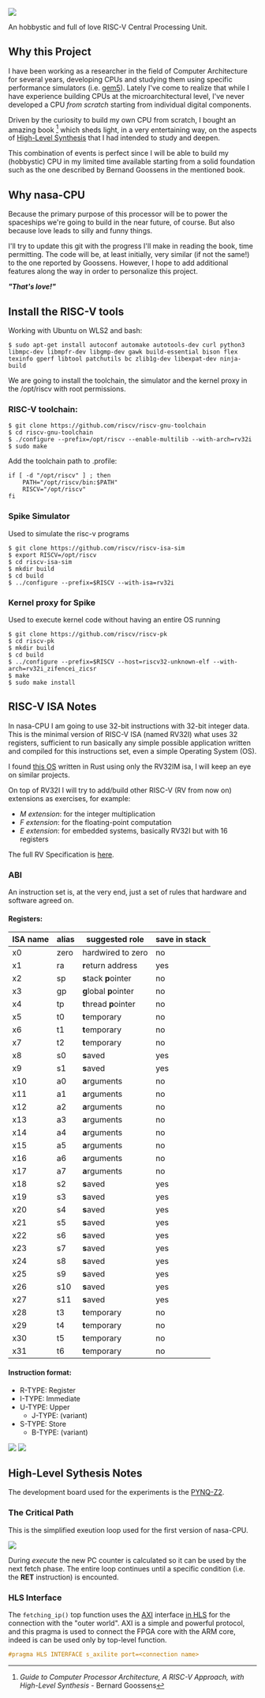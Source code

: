 <!-- # nasa-CPU -->

![](assets/logo1.png)

An hobbystic and full of love RISC-V Central Processing Unit.

## Why this Project

I have been working as a researcher in the field of Computer Architecture for several years, developing CPUs and studying them using specific performance simulators (i.e. [gem5](https://www.gem5.org/)). Lately I've come to realize that while I have experience building CPUs at the microarchitectural level, I've never developed a CPU *from scratch* starting from individual digital components.

Driven by the curiosity to build my own CPU from scratch, I bought an amazing book [^1] which sheds light, in a very entertaining way, on the aspects of [High-Level Synthesis](https://en.wikipedia.org/wiki/High-level_synthesis) that I had intended to study and deepen.

This combination of events is perfect since I will be able to build my (hobbystic) CPU in my limited time available starting from a solid foundation such as the one described by Bernand Goossens in the mentioned book.

[^1]: _Guide to Computer Processor Architecture,
A RISC-V Approach, with High-Level Synthesis_ - Bernard Goossens

## Why nasa-CPU

Because the primary purpose of this processor will be to power the spaceships we're going to build in the near future, of course. But also because love leads to silly and funny things.

I'll try to update this git with the progress I'll make in reading the book, time permitting. The code will be, at least initially, very similar (if not the same!) to the one reported by Goossens. However, I hope to add additional features along the way in order to personalize this project.

**_"That's love!"_** 

## Install the RISC-V tools

Working with Ubuntu on WLS2 and bash:

```console
$ sudo apt-get install autoconf automake autotools-dev curl python3 libmpc-dev libmpfr-dev libgmp-dev gawk build-essential bison flex texinfo gperf libtool patchutils bc zlib1g-dev libexpat-dev ninja-build
```

We are going to install the toolchain, the simulator and the kernel proxy in the /opt/riscv with root permissions. 

### RISC-V toolchain:

```console
$ git clone https://github.com/riscv/riscv-gnu-toolchain
$ cd riscv-gnu-toolchain
$ ./configure --prefix=/opt/riscv --enable-multilib --with-arch=rv32i
$ sudo make
```

Add the toolchain path to .profile:

```shellscript
if [ -d "/opt/riscv" ] ; then
    PATH="/opt/riscv/bin:$PATH"
    RISCV="/opt/riscv"
fi
```

### Spike Simulator

Used to simulate the risc-v programs

```console
$ git clone https://github.com/riscv/riscv-isa-sim
$ export RISCV=/opt/riscv
$ cd riscv-isa-sim
$ mkdir build
$ cd build
$ ../configure --prefix=$RISCV --with-isa=rv32i
```

### Kernel proxy for Spike

Used to execute kernel code without having an entire OS running

```console
$ git clone https://github.com/riscv/riscv-pk
$ cd riscv-pk
$ mkdir build
$ cd build
$ ../configure --prefix=$RISCV --host=riscv32-unknown-elf --with-arch=rv32i_zifencei_zicsr
$ make
$ sudo make install
```

## RISC-V ISA Notes

In nasa-CPU I am going to use 32-bit instructions with 32-bit integer data. This is the minimal version of RISC-V ISA (named RV32I) what uses 32 registers, sufficient to run basically any simple possible application written and compiled for this instructions set, even a simple Operating System (OS).

I found [this OS](https://github.com/moratorium08/osmium/) written in Rust using only the RV32IM isa, I will keep an eye on similar projects. 

On top of RV32I I will try to add/build other RISC-V (RV from now on) extensions as exercises, for example:

* *M extension*: for the integer multiplication
* *F extension*: for the floating-point computation
* *E extension*: for embedded systems, basically RV32I but with 16 registers

The full RV Specification is [here](https://riscv.org/technical/specifications/).

### ABI

An instruction set is, at the very end, just a set of rules that hardware and software agreed on. 

#### Registers:

| ISA name | alias | suggested role         | save in stack |
| -------- | ----- | ---------------------- | ------------- |
| x0       | zero  | hardwired to zero      | no            |
| x1       | ra    | **r**eturn address     | yes           |
| x2       | sp    | **s**tack **p**ointer  | no            |
| x3       | gp    | **g**lobal **p**ointer | no            |
| x4       | tp    | **t**hread **p**ointer | no            |
| x5       | t0    | **t**emporary          | no            |
| x6       | t1    | **t**emporary          | no            |
| x7       | t2    | **t**emporary          | no            |
| x8       | s0    | **s**aved              | yes           |
| x9       | s1    | **s**aved              | yes           |
| x10      | a0    | **a**rguments          | no            |
| x11      | a1    | **a**rguments          | no            |
| x12      | a2    | **a**rguments          | no            |
| x13      | a3    | **a**rguments          | no            |
| x14      | a4    | **a**rguments          | no            |
| x15      | a5    | **a**rguments          | no            |
| x16      | a6    | **a**rguments          | no            |
| x17      | a7    | **a**rguments          | no            |
| x18      | s2    | **s**aved              | yes           |
| x19      | s3    | **s**aved              | yes           |
| x20      | s4    | **s**aved              | yes           |
| x21      | s5    | **s**aved              | yes           |
| x22      | s6    | **s**aved              | yes           |
| x23      | s7    | **s**aved              | yes           |
| x24      | s8    | **s**aved              | yes           |
| x25      | s9    | **s**aved              | yes           |
| x26      | s10   | **s**aved              | yes           |
| x27      | s11   | **s**aved              | yes           |
| x28      | t3    | **t**emporary          | no            |
| x29      | t4    | **t**emporary          | no            |
| x30      | t5    | **t**emporary          | no            |
| x31      | t6    | **t**emporary          | no            |

#### Instruction format:

* R-TYPE: Register 
* I-TYPE: Immediate
* U-TYPE: Upper
    * J-TYPE: (variant)
* S-TYPE: Store
    * B-TYPE: (variant)

![](assets/RV32I%20Instruction%20Format.png#gh-light-mode-only)
![](assets/RV32I%20Instruction%20Format%20Dark.png#gh-dark-mode-only)

## High-Level Sythesis Notes

The development board used for the experiments is the [PYNQ-Z2](https://www.xilinx.com/support/university/xup-boards/XUPPYNQ-Z2.html). 

### The Critical Path

This is the simplified exeution loop used for the first version of nasa-CPU.

![](assets/Critical%20Path.jpg)

During _execute_ the new PC counter is calculated so it can be used by the next fetch phase.
The entire loop continues until a specific condition (i.e. the **RET** instruction) is encounted.

### HLS Interface

The ``fetching_ip()`` top function uses the [AXI](https://developer.arm.com/documentation/ihi0022/latest/) interface [in HLS](https://docs.xilinx.com/r/en-US/ug1399-vitis-hls/pragma-HLS-interface) for the connection with the "outer world". AXI is a simple and powerful protocol, and this pragma is used to connect the FPGA core with the ARM core, indeed is can be used only by top-level function.

```c
#pragma HLS INTERFACE s_axilite port=<connection name>
```

